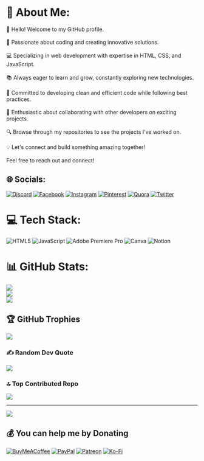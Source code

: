# 💫 About Me:
👋 Hello! Welcome to my GitHub profile.<br><br>🚀 Passionate about coding and creating innovative solutions.<br><br>💻 Specializing in web development with expertise in HTML, CSS, and JavaScript.<br><br>📚 Always eager to learn and grow, constantly exploring new technologies.<br><br>🌟 Committed to developing clean and efficient code while following best practices.<br><br>🤝 Enthusiastic about collaborating with other developers on exciting projects.<br><br>🔍 Browse through my repositories to see the projects I've worked on.<br><br>💡 Let's connect and build something amazing together!<br><br>Feel free to reach out and connect!


## 🌐 Socials:
[![Discord](https://img.shields.io/badge/Discord-%237289DA.svg?logo=discord&logoColor=white)](https://discord.gg/jinosabu1999) [![Facebook](https://img.shields.io/badge/Facebook-%231877F2.svg?logo=Facebook&logoColor=white)](https://facebook.com/jinosabu1999) [![Instagram](https://img.shields.io/badge/Instagram-%23E4405F.svg?logo=Instagram&logoColor=white)](https://instagram.com/jinosabu1999) [![Pinterest](https://img.shields.io/badge/Pinterest-%23E60023.svg?logo=Pinterest&logoColor=white)](https://pinterest.com/jinosabu1999) [![Quora](https://img.shields.io/badge/Quora-%23B92B27.svg?logo=Quora&logoColor=white)](https://quora.com/profile/jinosabu1999) [![Twitter](https://img.shields.io/badge/Twitter-%231DA1F2.svg?logo=Twitter&logoColor=white)](https://twitter.com/jinosabu1999) 

# 💻 Tech Stack:
![HTML5](https://img.shields.io/badge/html5-%23E34F26.svg?style=for-the-badge&logo=html5&logoColor=white) ![JavaScript](https://img.shields.io/badge/javascript-%23323330.svg?style=for-the-badge&logo=javascript&logoColor=%23F7DF1E) ![Adobe Premiere Pro](https://img.shields.io/badge/Adobe%20Premiere%20Pro-9999FF.svg?style=for-the-badge&logo=Adobe%20Premiere%20Pro&logoColor=white) ![Canva](https://img.shields.io/badge/Canva-%2300C4CC.svg?style=for-the-badge&logo=Canva&logoColor=white) ![Notion](https://img.shields.io/badge/Notion-%23000000.svg?style=for-the-badge&logo=notion&logoColor=white)
# 📊 GitHub Stats:
![](https://github-readme-stats.vercel.app/api?username=jinosabu1999&theme=chartreuse-dark&hide_border=true&include_all_commits=true&count_private=true)<br/>
![](https://github-readme-streak-stats.herokuapp.com/?user=jinosabu1999&theme=chartreuse-dark&hide_border=true)<br/>
![](https://github-readme-stats.vercel.app/api/top-langs/?username=jinosabu1999&theme=chartreuse-dark&hide_border=true&include_all_commits=true&count_private=true&layout=compact)

## 🏆 GitHub Trophies
![](https://github-profile-trophy.vercel.app/?username=jinosabu1999&theme=radical&no-frame=false&no-bg=true&margin-w=4)

### ✍️ Random Dev Quote
![](https://quotes-github-readme.vercel.app/api?type=horizontal&theme=radical)

### 🔝 Top Contributed Repo
![](https://github-contributor-stats.vercel.app/api?username=jinosabu1999&limit=5&theme=dark&combine_all_yearly_contributions=true)

---
[![](https://visitcount.itsvg.in/api?id=jinosabu1999&icon=5&color=0)](https://visitcount.itsvg.in)

  ## 💰 You can help me by Donating
  [![BuyMeACoffee](https://img.shields.io/badge/Buy%20Me%20a%20Coffee-ffdd00?style=for-the-badge&logo=buy-me-a-coffee&logoColor=black)](https://buymeacoffee.com/jinosabu1999) [![PayPal](https://img.shields.io/badge/PayPal-00457C?style=for-the-badge&logo=paypal&logoColor=white)](https://paypal.me/jinosabu1999) [![Patreon](https://img.shields.io/badge/Patreon-F96854?style=for-the-badge&logo=patreon&logoColor=white)](https://patreon.com/jinosabu1999) [![Ko-Fi](https://img.shields.io/badge/Ko--fi-F16061?style=for-the-badge&logo=ko-fi&logoColor=white)](https://ko-fi.com/jinosabu1999) 

  
<!-- Proudly created with GPRM ( https://gprm.itsvg.in ) -->
